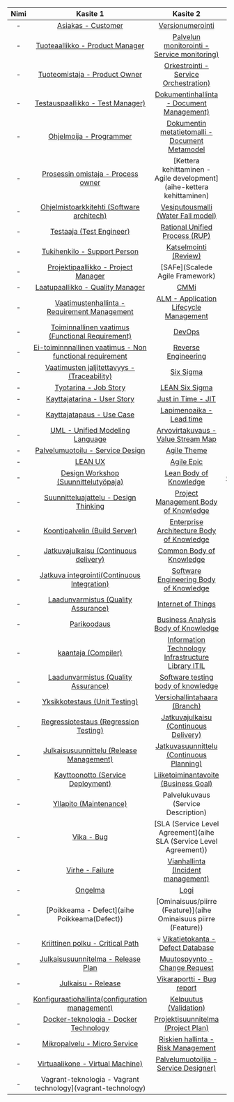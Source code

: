 
| Nimi | Kasite 1 | Kasite 2 | Kasite 3 |
|:-:|:-:|:-:| :-:|
| - | [Asiakas - Customer](aihe-asiakas) | [Versionumerointi](aihe-versionumerointi) |- |
| - | [Tuoteaallikko - Product Manager](aihe-Tuotepaallikko) | [Palvelun monitorointi - Service monitoring)](aihe-Monitorointi) |- |
| - | [Tuoteomistaja - Product Owner](aihe-tuoteomistaja) | [Orkestrointi - Service Orchestration)](aihe-orkestrointi) |- |
| - | [Testauspaallikko - Test Manager)](aihe-testauspaallikko) | [Dokumentinhallinta - Document Management)](aihe-dokumentinhallinta) |- |
| - | [Ohjelmoija - Programmer](aihe-ohjelmoija) | [Dokumentin metatietomalli - Document Metamodel](aihe-dokumenttien-metamallit) | - |
| - | [Prosessin omistaja - Process owner](aihe-prosessinomistaja) | [Kettera kehittaminen - Agile development](aihe-kettera kehittaminen) | - |
| - | [Ohjelmistoarkkitehti (Software architech)](aihe-ohjelmistoarkkitehti-(Software-architech)) | [Vesiputousmalli (Water Fall model)](aihe-Vesiputousmalli) |- |
| - | [Testaaja (Test Engineer)](aihe-Testaaja) | [Rational Unified Process (RUP)](aihe-Rational-unified-process-(RUP)) |- |
| - | [Tukihenkilo - Support Person](aihe-tukihenkilo) | [Katselmointi (Review)](aihe-katselmointi) |- |
| - | [Projektipaallikko - Project Manager]() | [SAFe](Scalede Agile Framework) |- |
| - | [Laatupaallikko - Quality Manager](aihe-laatupaallikko) | [CMMi](aihe-cmmi) |- |
| - |  [Vaatimustenhallinta - Requirement Management](aihe-vaatimustenhallinta) | [ALM - Application Lifecycle Management](aihe-application-lifecycle-management) |- |
| - | [Toiminnallinen vaatimus (Functional Requirement)](aihe-toiminnallinen-vaatimus) | [DevOps](aihe-devops) |- |
| - | [Ei-toiminnnallinen vaatimus - Non functional requirement](aihe-Ei-toiminnalinen-vaatimus) | [Reverse Engineering](aihe-Reverse-Engineering) |- |
| - | [Vaatimusten jaljitettavyys - (Traceability)](aihe-traceability) | [Six Sigma](aihe-six-sigma) |- |
| - | [Tyotarina - Job Story](aihe-tyotarina) | [LEAN Six Sigma](aihe-lean-six-sigma) |- |
| - | [Kayttajatarina - User Story](aihe-kayttajatarina) | [Just in Time - JIT](aihe-just-in-time) |- |
| - | [Kayttajatapaus - Use Case ](aihe-kayttajatapaus) | [Lapimenoaika - Lead time](aihe-lapimenoaika) |- |
| - | [UML - Unified Modeling Language](aihe-UML) | [Arvovirtakuvaus -Value Stream Map](aihe-arvovirtakuvaus) |- |
| - | [Palvelumuotoilu - Service Design](aihe-Palvelumuotoilu) | [Agile Theme](aihe-Agile-Theme) |- |
| - | [LEAN UX](aihe-Lean-Ux) | [Agile Epic](aihe-Agile-Epic) |- |
| - | [Design Workshop (Suunnittelutyöpaja)](aihe-Design-Workshop) | [Lean Body of Knowledge](aihe-Lean-Body-of-Knowledge) | [Ohjelmistotuotanto](aihe-Ohjelmistotuotanto) |- |
| - | [Suunnitteluajattelu - Design Thinking](aihe-Design-Thinking) | [Project Management Body of Knowledge](aihe-Project-Management-Body-of-Knowledge) |- |
| - | [Koontipalvelin (Build Server)](aihe-koontipalvelin) | [Enterprise Architecture Body of Knowledge](aihe-enterprise-architecture-body-of-knowledge) |- |
| - | [Jatkuvajulkaisu (Continuous delivery)](aihe-jatkuva-julkaisu) | [Common Body of Knowledge](aihe-common-body-of-knowledge) |- |
| - | [Jatkuva integrointi(Continuous Integration)](aihe-Jatkuva-integrointi) | [Software Engineering Body of Knowledge](aihe-Software-Engineering-Body-of-Knowledge) |- |
| - | [Laadunvarmistus (Quality Assurance)](aihe-laadunhallinta) | [Internet of Things](aihe-Esineiden-Internet) |- |
| - | [Parikoodaus](aihe-parikoodaus) | [Business Analysis Body of Knowledge](aihe-business-analysis-body-of-knowledge) |- |
| - | [kaantaja (Compiler)](aihe-kaantaja(compiler)) | [Information Technology Infrastructure Library ITIL](aihe-itil) |- |
| - | [Laadunvarmistus (Quality Assurance)](aihe-laadunvarmistus) | [Software testing body of knowledge](aihe-software-testing-body-of-knowledge) |- |
| - | [Yksikkotestaus (Unit Testing)](aihe-Yksikkotestaus) | [Versiohallintahaara (Branch)](aihe-versiohallintahaara) |- |
| - |  [Regressiotestaus (Regression Testing)](aihe-regressio-testaus) | [Jatkuvajulkaisu (Continuous Delivery)](aihe-jatkuvajulkaisu) |- |
| - |  [Julkaisusuunnittelu (Release Management)](aihe-julkaisusuunnittelu) | [Jatkuvasuunnittelu (Continuous Planning)](aihe-jatkuvasuunnittelu) |- |
| - |  [Kayttoonotto (Service Deployment)](aihe-regressio-testaus) | [Liiketoiminantavoite (Business Goal)](aihe-liiketoimintatavoite) |- |
| - |  [Yllapito (Maintenance)](aihe-yllapito) | Palvelukuvaus (Service Description) |- |
| - |  [Vika - Bug](aihe-Vika-(bug)) | [SLA (Service Level Agreement](aihe SLA (Service Level Agreement)) |- |
| - |  [Virhe - Failure](aihe-Virhe) |[Vianhallinta (Incident management)](aihe-Vianhallinta) |- |
| - |  [Ongelma](aihe-ongelma) | [Logi](aihe-logi) |- |
| - |  [Poikkeama - Defect](aihe Poikkeama(Defect)) | [Ominaisuus/piirre (Feature)](aihe Ominaisuus piirre (Feature)) |- |
| - |  [Kriittinen polku - Critical Path](aihe-Kriittinen-polku) | :skull: [Vikatietokanta - Defect Database]() | - |
| - |  [Julkaisusuunnitelma - Release Plan](aihe-julkaisusuunnitelma)  | [Muutospyynto - Change Request](aihe-muutospyynto)  | - |
| - |  [Julkaisu - Release](aihe-Julkaisu-(Release)) | [Vikaraportti - Bug report](aihe-Vikaraportti-(Bug-Report))| - |  [Versiohallinta  - version control](aihe-versionhallinta) | [Tarkistus (Verifiointi)](aihe-verifikaatio) | - |
| - |  [Konfiguraatiohallinta(configuration management)](aihe-konfiguraatiohallinta) | [Kelpuutus (Validation)](aihe-kelpuutus) |- |
| - |  [Docker-teknologia - Docker Technology](Docker-kontti) | [Projektisuunnitelma (Project Plan)](aihe-Projektisuunnitelma) |- |
| - | [Mikropalvelu - Micro Service](mikropalvelu) | [Riskien hallinta - Risk Management](riskienhallinta) |- |
| - | [Virtuaalikone - Virtual Machine)](vvirtuaalikone) | [Palvelumuotoilija - Service Designer)](palvelumuotoilija) |- |
| - | Vagrant-teknologia - Vagrant technology](vagrant-technology)
